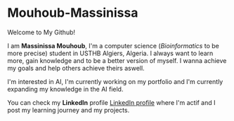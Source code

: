   # Mouhoub-Massinissa

Welcome to My Github!

I am **Massinissa Mouhoub**, I'm a computer science (_Bioinformatics_ to be more precise) student in USTHB Algiers, Algeria.
I always want to learn more, gain knowledge and to be a better version of myself. I wanna achieve my goals and help others achieve theirs aswell.

I'm interested in AI, I'm currently working on my portfolio and I'm currently expanding my knowledge in the AI field.

You can check my **LinkedIn** profile [LinkedIn profile](https://www.linkedin.com/in/massinissa-mouhoub/) where I'm actif and I post my learning journey and my projects.
